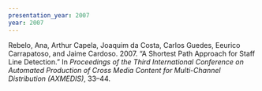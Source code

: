 ```yaml
---
presentation_year: 2007
year: 2007
---
```


Rebelo, Ana, Arthur Capela, Joaquim da Costa, Carlos Guedes, Eeurico Carrapatoso, and Jaime Cardoso. 2007. “A Shortest Path Approach for Staff Line Detection.” In <i>Proceedings of the Third International Conference on Automated Production of Cross Media Content for Multi-Channel Distribution (AXMEDIS)</i>, 33–44.